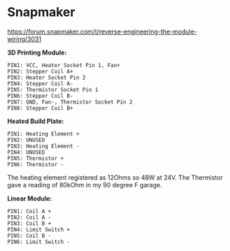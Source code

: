 # Snapmaker

<https://forum.snapmaker.com/t/reverse-engineering-the-module-wiring/3031>

**3D Printing Module:**

```
PIN1: VCC, Heater Socket Pin 1, Fan+
PIN2: Stepper Coil A+
PIN3: Heater Socket Pin 2
PIN4: Stepper Coil A-
PIN5: Thermistor Socket Pin 1
PIN6: Stepper Coil B-
PIN7: GND, Fan-, Thermistor Socket Pin 2
PIN8: Stepper Coil B+
```

**Heated Build Plate:**

```
PIN1: Heating Element +
PIN2: UNUSED
PIN3: Heating Element -
PIN4: UNUSED
PIN5: Thermistor +
PIN6: Thermistor -
```

The heating element registered as 12Ohms so 48W at 24V. The Thermistor gave a reading of 80kOhm in my 90 degree F garage.

**Linear Module:**

```
PIN1: Coil A +
PIN2: Coil A -
PIN3: Coil B +
PIN4: Limit Switch +
PIN5: Coil B -
PIN6: Limit Switch -
```